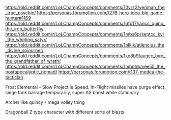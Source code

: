 https://old.reddit.com/r/LoLChampConcepts/comments/10vrz2/verimah_the_true_psychic/
https://personas.forumotion.com/t278-hero-idea-big-game-hunter#1169
https://old.reddit.com/r/LoLChampConcepts/comments/16fp17/jancc_quino_the_iron_butterfly/
https://old.reddit.com/r/LoLChampConcepts/comments/1mbx6p/septcc_kyl_the_whirling_satyr/
https://old.reddit.com/r/LoLChampConcepts/comments/1blklk/atlencius_the_divine_sojourner/
https://old.reddit.com/r/LoLChampConcepts/comments/1ko8b9/augcc_tyro_the_grandfather_of_wrath/
https://old.reddit.com/r/LoLChampConcepts/comments/1mbphb/vee55_the_postapocalyptic_nomad/
https://personas.forumotion.com/t137-medea-the-tactician

Frost Elemental - Slow Projectile Speed, In-Flight missiles have purge effect, siege tank barrage temporarily, super AS boost while stationary

Archer like quincy - mega volley thing

Dragonball Z type character with different sorts of blasts
